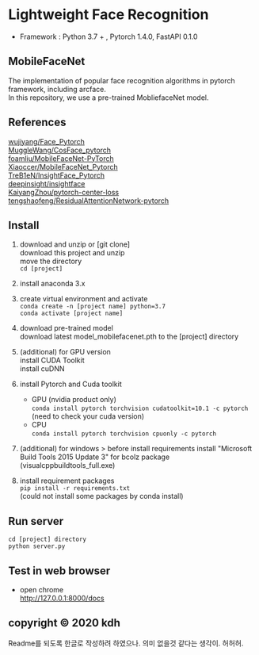 # Lightweight Face Recognition   

* Framework : Python 3.7 + , Pytorch 1.4.0, FastAPI 0.1.0   

## MobileFaceNet   

The implementation of popular face recognition algorithms in pytorch framework, including arcface.    
In this repository, we use a pre-trained MobliefaceNet model.    

## References   
[wujiyang/Face_Pytorch](https://github.com/wujiyang/Face_Pytorch)   
[MuggleWang/CosFace_pytorch](https://github.com/MuggleWang/CosFace_pytorch)   
[foamliu/MobileFaceNet-PyTorch](https://github.com/foamliu/MobileFaceNet-PyTorch)   
[Xiaoccer/MobileFaceNet_Pytorch](https://github.com/Xiaoccer/MobileFaceNet_Pytorch)   
[TreB1eN/InsightFace_Pytorch](https://github.com/TreB1eN/InsightFace_Pytorch)   
[deepinsight/insightface](https://github.com/deepinsight/insightface)   
[KaiyangZhou/pytorch-center-loss](https://github.com/KaiyangZhou/pytorch-center-loss)   
[tengshaofeng/ResidualAttentionNetwork-pytorch](https://github.com/tengshaofeng/ResidualAttentionNetwork-pytorch) 
   
## Install   

1. download and unzip or [git clone]   
   download this project and unzip   
   move the directory   
   `cd [project]`   

2. install anaconda 3.x

3. create virtual environment and activate   
   `conda create -n [project name] python=3.7`   
   `conda activate [project name]`   

4. download pre-trained model   
   download latest model_mobilefacenet.pth to the [project] directory

5. (additional) for GPU version   
   install CUDA Toolkit   
   install cuDNN   
   
6. install Pytorch and Cuda toolkit   
   - GPU (nvidia product only)   
   `conda install pytorch torchvision cudatoolkit=10.1 -c pytorch`   
   (need to check your cuda version)   
   - CPU   
   `conda install pytorch torchvision cpuonly -c pytorch`
   
7. (additional) for windows > before install requirements
   install "Microsoft Build Tools 2015 Update 3" for bcolz package   
   (visualcppbuildtools_full.exe)   

8. install requirement packages   
   `pip install -r requirements.txt`   
   (could not install some packages by conda install)   

## Run server   
   ```
   cd [project] directory
   python server.py
   ```

## Test in web browser   
   - open chrome   
   http://127.0.0.1:8000/docs   
   
   



## copyright &copy; 2020 kdh   
   Readme를 되도록 한글로 작성하려 하였으나. 의미 없을것 같다는 생각이. 허허허.   

